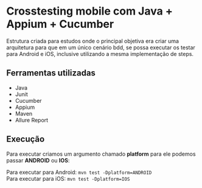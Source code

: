 # Crosstesting mobile com Java + Appium + Cucumber

Estrutura criada para estudos onde o principal objetiva era criar uma arquitetura para que em um único cenário bdd, se possa executar os testar para Android e iOS, inclusive utilizando a mesma implementação de steps.

## Ferramentas utilizadas

- Java
- Junit
- Cucumber
- Appium
- Maven
- Allure Report

## Execução
Para executar criamos um argumento chamado **platform** para ele podemos passar **ANDROID** ou **IOS**:

Para executar para Android: `mvn test -Dplatform=ANDROID`  
Para executar para iOS: `mvn test -Dplatform=IOS`